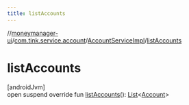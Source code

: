 ```yaml
---
title: listAccounts
---
```

//[moneymanager-ui](../../../index.html)/[com.tink.service.account](../index.html)/[AccountServiceImpl](index.html)/[listAccounts](list-accounts.html)



# listAccounts



[androidJvm]\
open suspend override fun [listAccounts](list-accounts.html)(): [List](https://kotlinlang.org/api/latest/jvm/stdlib/kotlin.collections/-list/index.html)&lt;[Account](../../com.tink.model.account/-account/index.html)&gt;




